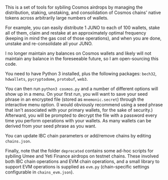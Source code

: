 This is a set of tools for sybiling Cosmos airdrops by managing the distribution, staking, unstaking, and consolidation of Cosmos chains' native tokens across arbitrarily large numbers of wallets.

For example, you can easily distribute 1 JUNO to each of 100 wallets, stake all of them, claim and restake at an approximately optimal frequency (keeping in mind the gas cost of those operations), and when you are done, unstake and re-consolidate all your JUNO.

I no longer maintain any balances on Cosmos wallets and likely will not maintain any balance in the foreseeable future, so I am open-sourcing this code.

You need to have Python 3 installed, plus the following packages: `bech32`, `hdwallets`, `pycryptodome`, `protobuf`, `web3`.

You can then run `python3 cosmos.py` and a number of different options will show up in a menu. On your first run, you will want to save your seed phrase in an encrypted file (stored as `mnemonic.secret`) through the interactive menu option. (I would obviously recommend using a seed phrase that isn't associated with your primary wallets, for the sake of security.) Afterward, you will be prompted to decrypt the file with a password every time you perform operations with your wallets. As many wallets can be derived from your seed phrase as you want.

You can update IBC chain parameters or add/remove chains by editing `chains.json`.

Finally, note that the folder `deprecated` contains some ad-hoc scripts for sybiling Umee and Yeti Finance airdrops on testnet chains. These involved both IBC chain operations and EVM chain operations, and a small library to support EVM operations is supplied as `evm.py` (chain-specific settings configurable in `chains_evm.json`).
